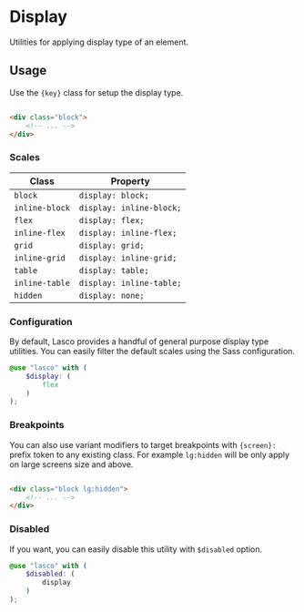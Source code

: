 # Display

Utilities for applying display type of an element.

## Usage

Use the `{key}` class for setup the display type.

```html

<div class="block">
    <!-- ... -->
</div>
```

### Scales

| Class          | Property                 |
|----------------|--------------------------|
| `block`        | `display: block;`        |
| `inline-block` | `display: inline-block;` |
| `flex`         | `display: flex;`         |
| `inline-flex`  | `display: inline-flex;`  |
| `grid`         | `display: grid;`         |
| `inline-grid`  | `display: inline-grid;`  |
| `table`        | `display: table;`        |
| `inline-table` | `display: inline-table;` |
| `hidden`       | `display: none;`         |

### Configuration

By default, Lasco provides a handful of general purpose display type utilities. You can easily filter the default scales
using the Sass configuration.

```scss
@use "lasco" with (
    $display: (
        flex
    )
);
```

### Breakpoints

You can also use variant modifiers to target breakpoints with `{screen}:` prefix token to any existing class. For
example `lg:hidden` will be only apply on large screens size and above.

```html

<div class="block lg:hidden">
    <!-- ... -->
</div>
```

### Disabled

If you want, you can easily disable this utility with `$disabled` option.

```scss
@use "lasco" with (
    $disabled: (
        display
    )
);
```

